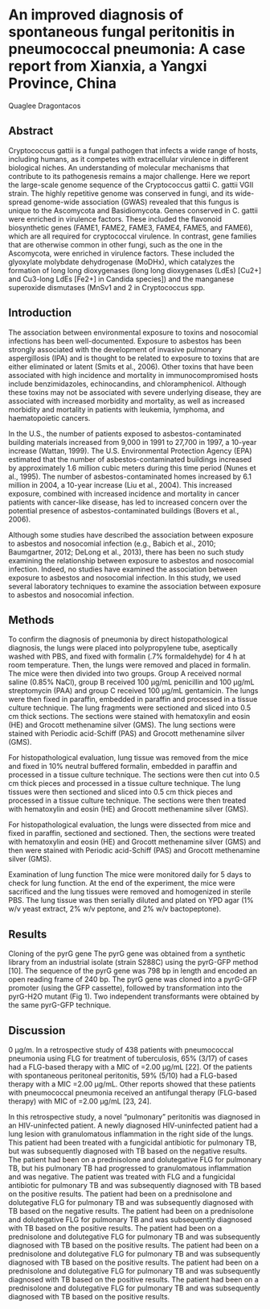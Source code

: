 # An improved diagnosis of spontaneous fungal peritonitis in pneumococcal pneumonia: A case report from Xianxia, a Yangxi Province, China
Quaglee Dragontacos


## Abstract
Cryptococcus gattii is a fungal pathogen that infects a wide range of hosts, including humans, as it competes with extracellular virulence in different biological niches. An understanding of molecular mechanisms that contribute to its pathogenesis remains a major challenge. Here we report the large-scale genome sequence of the Cryptococcus gattii C. gattii VGII strain. The highly repetitive genome was conserved in fungi, and its wide-spread genome-wide association (GWAS) revealed that this fungus is unique to the Ascomycota and Basidiomycota. Genes conserved in C. gattii were enriched in virulence factors. These included the flavonoid biosynthetic genes (FAME1, FAME2, FAME3, FAME4, FAME5, and FAME6), which are all required for cryptococcal virulence. In contrast, gene families that are otherwise common in other fungi, such as the one in the Ascomycota, were enriched in virulence factors. These included the glyoxylate molybdate dehydrogenase (MoDHx), which catalyzes the formation of long long dioxygenases (long long dioxygenases (LdEs) [Cu2+] and Cu3-long LdEs [Fe2+] in Candida species]) and the manganese superoxide dismutases (MnSv1 and 2 in Cryptococcus spp.


## Introduction
The association between environmental exposure to toxins and nosocomial infections has been well-documented. Exposure to asbestos has been strongly associated with the development of invasive pulmonary aspergillosis (IPA) and is thought to be related to exposure to toxins that are either eliminated or latent (Smits et al., 2006). Other toxins that have been associated with high incidence and mortality in immunocompromised hosts include benzimidazoles, echinocandins, and chloramphenicol. Although these toxins may not be associated with severe underlying disease, they are associated with increased morbidity and mortality, as well as increased morbidity and mortality in patients with leukemia, lymphoma, and haematopoietic cancers.

In the U.S., the number of patients exposed to asbestos-contaminated building materials increased from 9,000 in 1991 to 27,700 in 1997, a 10-year increase (Wattan, 1999). The U.S. Environmental Protection Agency (EPA) estimated that the number of asbestos-contaminated buildings increased by approximately 1.6 million cubic meters during this time period (Nunes et al., 1995). The number of asbestos-contaminated homes increased by 6.1 million in 2004, a 10-year increase (Liu et al., 2004). This increased exposure, combined with increased incidence and mortality in cancer patients with cancer-like disease, has led to increased concern over the potential presence of asbestos-contaminated buildings (Bovers et al., 2006).

Although some studies have described the association between exposure to asbestos and nosocomial infection (e.g., Babich et al., 2010; Baumgartner, 2012; DeLong et al., 2013), there has been no such study examining the relationship between exposure to asbestos and nosocomial infection. Indeed, no studies have examined the association between exposure to asbestos and nosocomial infection. In this study, we used several laboratory techniques to examine the association between exposure to asbestos and nosocomial infection.


## Methods

To confirm the diagnosis of pneumonia by direct histopathological diagnosis, the lungs were placed into polypropylene tube, aseptically washed with PBS, and fixed with formalin (.7% formaldehyde) for 4 h at room temperature. Then, the lungs were removed and placed in formalin. The mice were then divided into two groups. Group A received normal saline (0.85% NaCl), group B received 100 µg/mL penicillin and 100 µg/mL streptomycin (PAA) and group C received 100 µg/mL gentamicin. The lungs were then fixed in paraffin, embedded in paraffin and processed in a tissue culture technique. The lung fragments were sectioned and sliced into 0.5 cm thick sections. The sections were stained with hematoxylin and eosin (HE) and Grocott methenamine silver (GMS). The lung sections were stained with Periodic acid-Schiff (PAS) and Grocott methenamine silver (GMS).

For histopathological evaluation, lung tissue was removed from the mice and fixed in 10% neutral buffered formalin, embedded in paraffin and processed in a tissue culture technique. The sections were then cut into 0.5 cm thick pieces and processed in a tissue culture technique. The lung tissues were then sectioned and sliced into 0.5 cm thick pieces and processed in a tissue culture technique. The sections were then treated with hematoxylin and eosin (HE) and Grocott methenamine silver (GMS).

For histopathological evaluation, the lungs were dissected from mice and fixed in paraffin, sectioned and sectioned. Then, the sections were treated with hematoxylin and eosin (HE) and Grocott methenamine silver (GMS) and then were stained with Periodic acid-Schiff (PAS) and Grocott methenamine silver (GMS).

Examination of lung function
The mice were monitored daily for 5 days to check for lung function. At the end of the experiment, the mice were sacrificed and the lung tissues were removed and homogenized in sterile PBS. The lung tissue was then serially diluted and plated on YPD agar (1% w/v yeast extract, 2% w/v peptone, and 2% w/v bactopeptone).


## Results
Cloning of the pyrG gene
The pyrG gene was obtained from a synthetic library from an industrial isolate (strain S288C) using the pyrG-GFP method [10]. The sequence of the pyrG gene was 798 bp in length and encoded an open reading frame of 240 bp. The pyrG gene was cloned into a pyrG-GFP promoter (using the GFP cassette), followed by transformation into the pyrG-H2O mutant (Fig 1). Two independent transformants were obtained by the same pyrG-GFP technique.


## Discussion
0 µg/m. In a retrospective study of 438 patients with pneumococcal pneumonia using FLG for treatment of tuberculosis, 65% (3/17) of cases had a FLG-based therapy with a MIC of =2.00 µg/mL [22]. Of the patients with spontaneous peritoneal peritonitis, 59% (5/10) had a FLG-based therapy with a MIC =2.00 µg/mL. Other reports showed that these patients with pneumococcal pneumonia received an antifungal therapy (FLG-based therapy) with MIC of =2.00 µg/mL [23, 24].

In this retrospective study, a novel “pulmonary” peritonitis was diagnosed in an HIV-uninfected patient. A newly diagnosed HIV-uninfected patient had a lung lesion with granulomatous inflammation in the right side of the lungs. This patient had been treated with a fungicidal antibiotic for pulmonary TB, but was subsequently diagnosed with TB based on the negative results. The patient had been on a prednisolone and dolutegative FLG for pulmonary TB, but his pulmonary TB had progressed to granulomatous inflammation and was negative. The patient was treated with FLG and a fungicidal antibiotic for pulmonary TB and was subsequently diagnosed with TB based on the positive results. The patient had been on a prednisolone and dolutegative FLG for pulmonary TB and was subsequently diagnosed with TB based on the negative results. The patient had been on a prednisolone and dolutegative FLG for pulmonary TB and was subsequently diagnosed with TB based on the positive results. The patient had been on a prednisolone and dolutegative FLG for pulmonary TB and was subsequently diagnosed with TB based on the positive results. The patient had been on a prednisolone and dolutegative FLG for pulmonary TB and was subsequently diagnosed with TB based on the positive results. The patient had been on a prednisolone and dolutegative FLG for pulmonary TB and was subsequently diagnosed with TB based on the positive results. The patient had been on a prednisolone and dolutegative FLG for pulmonary TB and was subsequently diagnosed with TB based on the positive results.
